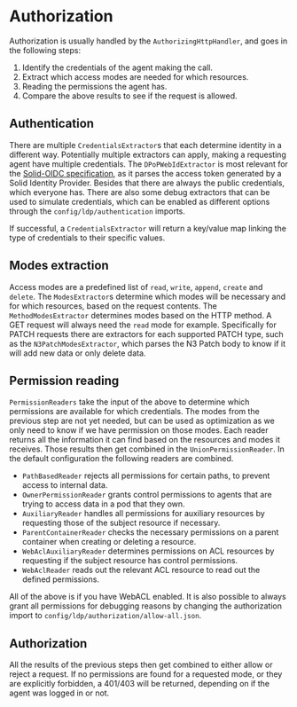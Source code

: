# Authorization

Authorization is usually handled by the `AuthorizingHttpHandler`,
and goes in the following steps:

 1. Identify the credentials of the agent making the call.
 2. Extract which access modes are needed for which resources.
 3. Reading the permissions the agent has.
 4. Compare the above results to see if the request is allowed.

## Authentication
There are multiple `CredentialsExtractor`s that each determine identity in a different way.
Potentially multiple extractors can apply,
making a requesting agent have multiple credentials. 
The `DPoPWebIdExtractor` is most relevant for the [Solid-OIDC specification](https://solid.github.io/solid-oidc/),
as it parses the access token generated by a Solid Identity Provider.
Besides that there are always the public credentials, which everyone has.
There are also some debug extractors that can be used to simulate credentials,
which can be enabled as different options through the `config/ldp/authentication` imports.

If successful, a `CredentialsExtractor` will return a key/value map
linking the type of credentials to their specific values.

## Modes extraction
Access modes are a predefined list of `read`, `write`, `append`, `create` and `delete`.
The `ModesExtractor`s determine which modes will be necessary and for which resources,
based on the request contents.
The `MethodModesExtractor` determines modes based on the HTTP method.
A GET request will always need the `read` mode for example.
Specifically for PATCH requests there are extractors for each supported PATCH type,
such as the `N3PatchModesExtractor`,
which parses the N3 Patch body to know if it will add new data or only delete data.

## Permission reading
`PermissionReaders` take the input of the above to determine which permissions are available for which credentials.
The modes from the previous step are not yet needed,
but can be used as optimization as we only need to know if we have permission on those modes.
Each reader returns all the information it can find based on the resources and modes it receives.
Those results then get combined in the `UnionPermissionReader`.
In the default configuration the following readers are combined.

* `PathBasedReader` rejects all permissions for certain paths, to prevent access to internal data.
* `OwnerPermissionReader` grants control permissions to agents that are trying to access data in a pod that they own.
* `AuxiliaryReader` handles all permissions for auxiliary resources by requesting those of the subject resource if necessary.
* `ParentContainerReader` checks the necessary permissions on a parent container when creating or deleting a resource.
* `WebAclAuxiliaryReader` determines permissions on ACL resources by requesting if the subject resource has control permissions.
* `WebAclReader` reads out the relevant ACL resource to read out the defined permissions.

All of the above is if you have WebACL enabled.
It is also possible to always grant all permissions for debugging reasons
by changing the authorization import to `config/ldp/authorization/allow-all.json`.

## Authorization
All the results of the previous steps then get combined to either allow or reject a request.
If no permissions are found for a requested mode,
or they are explicitly forbidden,
a 401/403 will be returned,
depending on if the agent was logged in or not.
